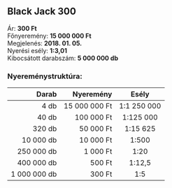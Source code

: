 ## Black Jack 300

Ár: **300 Ft**<br/>
Főnyeremény: **15 000 000 Ft**<br/>
Megjelenés: **2018. 01. 05.**<br/>
Nyerési esély: **1:3,01**<br/>
Kibocsátott darabszám: **5 000 000 db**<br/>

### Nyereménystruktúra:
Darab|Nyeremény|Esély
---:|---:|:---:
4 db|15 000 000 Ft|1:1 250 000
40 db|100 000 Ft|1:125 000
320 db|50 000 Ft|1:15 625
10 000 db|10 000 Ft|1:500
250 000 db|1 000 Ft|1:20
400 000 db|500 Ft|1:12,5
1 000 000 db|300 Ft|1:5
